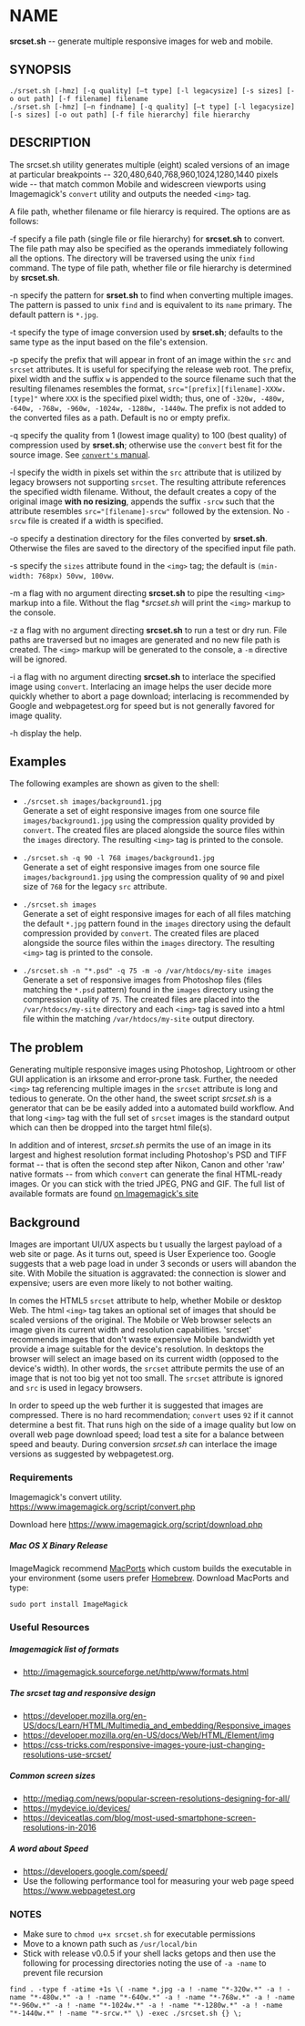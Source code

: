# NAME

**srcset.sh** -- generate multiple responsive images for web and mobile.

## SYNOPSIS

`./srset.sh [-hmz] [-q quality] [—t type] [-l legacysize] [-s sizes] [-o out path] [-f filename] filename`   
`./srset.sh [-hmz] [—n findname] [-q quality] [—t type] [-l legacysize] [-s sizes] [-o out path] [-f file hierarchy] file hierarchy`

## DESCRIPTION

The srcset.sh utility generates multiple (eight) scaled versions of an image at particular breakpoints -- 320,480,640,768,960,1024,1280,1440 pixels wide -- that match common Mobile and widescreen viewports using Imagemagick's `convert` utility and outputs the needed `<img>` tag.

A file path, whether filename or file hierarcy is required. The options are as follows:

-f   specify a file path (single file or file hierarchy) for **srcset.sh** to convert. The file path may also be specified as the operands immediately following all the options. The directory will be traversed using the unix `find` command. The type of file path, whether file or file hierarchy is determined by **srcset.sh**.

-n   specify the pattern for **srset.sh** to find when converting multiple images. The pattern is passed to unix `find` and is equivalent to its `name` primary. The default pattern is `*.jpg`.

-t   specify the type of image conversion used by **srset.sh**; defaults to the same type as the input based on the file's extension.

-p   specify the prefix that will appear in front of an image within the `src` and `srcset` attributes. It is useful for specifying the release web root. The prefix, pixel width and the suffix `w` is appended to the source filename such that the resulting filenames resembles the format, `src="[prefix][filename]-XXXw.[type]"` where `XXX` is the specified pixel width; thus, one of `-320w, -480w, -640w, -768w, -960w, -1024w, -1280w, -1440w`. The prefix is not added to the converted files as a path. Default is no or empty prefix. 

-q   specify the quality from 1 (lowest image quality) to 100 (best quality) of compression used by **srset.sh**; otherwise use the `convert` best fit for the source image. See [`convert's` manual](https://www.imagemagick.org/script/command-line-options.php#quality).

-l   specify the width in pixels set within the `src` attribute that is utilized by legacy browsers not supporting `srcset`. The resulting attribute references the specified width filename. Without, the default creates a copy of the original image **with no resizing**, appends the suffix `-srcw` such that the attribute resembles `src="[filename]-srcw"` followed by the extension. No `-srcw` file is created if a width is specified.

-o   specify a destination directory for the files converted by **srset.sh**. Otherwise the files are saved to the directory of the specified input file path.

-s   specify the `sizes` attribute found in the `<img>` tag; the default is `(min-width: 768px) 50vw, 100vw`.

-m   a flag with no argument directing **srcset.sh** to pipe the resulting `<img>` markup into a file. Without the flag **srcset.sh* will print the `<img>` markup to the console. 

-z   a flag with no argument directing **srcset.sh** to run a test or dry run. File paths are traversed but no images are generated and no new file path is created. The `<img>` markup will be generated to the console, a `-m` directive will be ignored.

-i   a flag with no argument directing **srcset.sh** to interlace the specified image using `convert`. Interlacing an image helps the user decide more quickly whether to abort a page download; interlacing is recommended by Google and webpagetest.org for speed but is not generally favored for image quality.


-h   display the help.

## Examples

The following examples are shown as given to the shell:

- `./srcset.sh images/background1.jpg`   
Generate a set of eight responsive images from one source file `images/background1.jpg` using the compression quality provided by `convert`. The created files are placed alongside the source files within the `images` directory. The resulting `<img>` tag is printed to the console.

- `./srcset.sh -q 90 -l 768 images/background1.jpg`   
Generate a set of eight responsive images from one source file `images/background1.jpg` using the compression quality of `90` and pixel size of `768` for the legacy `src` attribute. 

- `./srcset.sh images`   
Generate a set of eight responsive images for each of all files matching the default `*.jpg` pattern found in the `images` directory using the default compression provided by `convert`. The created files are placed alongside the source files within the `images` directory. The resulting `<img>` tag is printed to the console.

- `./srcset.sh -n "*.psd" -q 75 -m -o /var/htdocs/my-site images`   
Generate a set of responsive images from Photoshop files (files matching the `*.psd` pattern) found in the `images` directory using the compression quality of `75`. The created files are placed into the `/var/htdocs/my-site` directory and each `<img>` tag is saved into a  html file within the matching `/var/htdocs/my-site` output directory.

## The problem

Generating multiple responsive images using Photoshop, Lightroom or other GUI application is an irksome and error-prone task. Further, the needed `<img>` tag referencing multiple images in the `srcset` attribute is long and tedious to generate. On the other hand, the sweet script *srcset.sh* is a generator that can be be easily added into a automated build workflow. And that long `<img>` tag with the full set of `srcset` images is the standard output which can then be dropped into the target html file(s). 

In addition and of interest, *srcset.sh* permits the use of an image in its largest and highest resolution format including Photoshop's PSD and TIFF format -- that is often the second step after Nikon, Canon and other 'raw' native formats -- from which `convert` can generate the final HTML-ready images. Or you can stick with the tried JPEG, PNG and GIF. The full list of available formats are found [on Imagemagick's site](http://imagemagick.sourceforge.net/http/www/formats.html)

## Background

Images are important UI/UX aspects bu
t usually the largest payload of a web site or page. As it turns out, speed is User Experience too. Google suggests that a web page load in under 3 seconds or users will abandon the site. With Mobile the situation is aggravated: the connection is slower and expensive; users are even more likely to not bother waiting.

In comes the HTML5 `srcset` attribute to help, whether Mobile or desktop Web. The html `<img>` tag takes an optional set of images that should be scaled versions of the original. The Mobile or Web browser selects an image given its current width and resolution capabilities. 'srcset' recommends images that don't waste expensive Mobile bandwidth yet provide a image suitable for the device's resolution. In desktops the browser will select an image based on its current width (opposed to the device's width). In other words, the `srcset` attribute permits the use of an image that is not too big yet not too small. The `srcset` attribute is ignored and `src` is used in legacy browsers.

In order to speed up the web further it is suggested that images are compressed. There is no hard recommendation; `convert` uses `92` if it cannot determine a best fit. That runs high on the side of a image quality but low on overall web page download speed; load test a site for a balance between speed and beauty. During conversion *srcset.sh* can interlace the image versions as suggested by webpagetest.org.

### Requirements

Imagemagick's convert utility. https://www.imagemagick.org/script/convert.php

Download here https://www.imagemagick.org/script/download.php

##### Mac OS X Binary Release
ImageMagick recommend [MacPorts](https://www.macports.org/) which custom builds the executable in your environment (some users prefer [Homebrew](https://brew.sh/). Download MacPorts and type:

`sudo port install ImageMagick`


### Useful Resources

##### Imagemagick list of formats
- http://imagemagick.sourceforge.net/http/www/formats.html

##### The srcset tag and responsive design
- https://developer.mozilla.org/en-US/docs/Learn/HTML/Multimedia_and_embedding/Responsive_images
- https://developer.mozilla.org/en-US/docs/Web/HTML/Element/img
- https://css-tricks.com/responsive-images-youre-just-changing-resolutions-use-srcset/

##### Common screen sizes

- http://mediag.com/news/popular-screen-resolutions-designing-for-all/
- https://mydevice.io/devices/
- https://deviceatlas.com/blog/most-used-smartphone-screen-resolutions-in-2016

##### A word about Speed
- https://developers.google.com/speed/
- Use the following performance tool for measuring your web page speed https://www.webpagetest.org

### NOTES

- Make sure to `chmod u+x srcset.sh` for executable permissions
- Move to a known path such as `/usr/local/bin`
- Stick with release v0.0.5 if your shell lacks getops and then use the following for processing directories noting the use of `-a -name` to prevent file recursion

`find . -type f -atime +1s \( -name *.jpg -a ! -name "*-320w.*" -a ! -name "*-480w.*" -a ! -name "*-640w.*" -a ! -name "*-768w.*" -a ! -name "*-960w.*" -a ! -name "*-1024w.*" -a ! -name "*-1280w.*" -a ! -name "*-1440w.*" ! -name "*-srcw.*" \) -exec ./srcset.sh {} \;`
